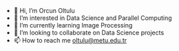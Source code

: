 - 👋 Hi, I’m Orcun Oltulu
- 👀 I’m interested in Data Science and Parallel Computing
- 🌱 I’m currently learning Image Processing
- 💞️ I’m looking to collaborate on Data Science projects
- 📫 How to reach me oltulu@metu.edu.tr

<!---
oltuluorcun/oltuluorcun is a ✨ special ✨ repository because its `README.md` (this file) appears on your GitHub profile.
You can click the Preview link to take a look at your changes.
--->
